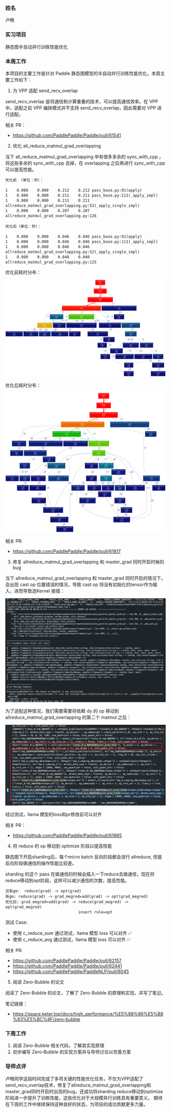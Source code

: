 ### 姓名

卢畅

### 实习项目

静态图半自动并行训练性能优化

### 本周工作

本项目的主要工作是针对 Paddle 静态图模型的半自动并行训练性能优化，本周主要工作如下：

1. 为 VPP 适配 send_recv_overlap

send_recv_overlap 是将通信和计算重叠的技术，可以提高通信效率。在 VPP 中，适配之前 VPP 编排模式并不支持 send_recv_overlap，因此需要对 VPP 进行适配。

相关 PR：

- https://github.com/PaddlePaddle/Paddle/pull/61541

2. 优化 all_reduce_matmul_grad_overlapping

当下 all_reduce_matmul_grad_overlapping 中有很多多余的 sync_with_cpp 。将这些多余的 sync_with_cpp 去掉，在 overlapping 之后再进行 sync_with_cpp 可以提高性能。

```
优化前 （单位：秒）：

1    0.000    0.000    0.212    0.212 pass_base.py:91(apply)
1    0.000    0.000    0.211    0.211 pass_base.py:111(_apply_impl)
1    0.000    0.000    0.211    0.211 allreduce_matmul_grad_overlapping.py:52(_apply_single_impl)
1    0.000    0.000    0.207    0.207 allreduce_matmul_grad_overlapping.py:126

优化后（单位：秒）：

1    0.000    0.000    0.046    0.046 pass_base.py:91(apply)
1    0.000    0.000    0.046    0.046 pass_base.py:111(_apply_impl)
1    0.000    0.000    0.046    0.046 allreduce_matmul_grad_overlapping.py:52(_apply_single_impl)
1    0.000    0.000    0.040    0.040 allreduce_matmul_grad_overlapping.py:125
```

优化前耗时分布：

![picture 0](images/c8affb861274052cd597435eea006568e8669a7fe207f6d97c76f9581da2e2e1.png)  

优化后耗时分布：

![picture 1](images/e6adc33125a39dbd23e8e7ce263fce2dc35410eddb858a6786fbe8036845cf1e.png) 

相关 PR:

- https://github.com/PaddlePaddle/Paddle/pull/61817

3. 修复 allreduce_matmul_grad_overlapping 和 master_grad 同时开启时候的 bug

当下 allreduce_matmul_grad_overlapping 和 master_grad 同时开启的情况下，会出现 cast op 位置错误的情况，导致 cast op 将没有初始化的tensor作为输入，进而导致选Kernel 报错：

![picture 2](images/023b396d493cc5b362756a1334fcc024361a56eaf189ac08b17df330286bb3bd.png)  

为了适配这种情况，我们需要需要将依赖 dy 的 op 移动到 allreduce_matmul_grad_overlapping 的第二个 matmul 之后：

![picture 3](images/c08fb4e8a99b5839c856fe11af2abf40d50a9e30a2125a9da2e0aa22e62555c2.png)  

经过测试，llama 模型的loss和pr修改前可以对齐

相关 PR：

- https://github.com/PaddlePaddle/Paddle/pull/61865

4. 将 reduce 的 op 移动到 optimize 阶段以提高性能

静态图下开启sharding后，每个micro batch 反向阶段都会进行 allreduce, 但是反向阶段做通信的操作性能比较差。

sharding 的这个 pass 在做通信的时候会插入一下reduce去做通信，现在将reduce移动到opt阶段，这样可以减少通信的次数，提高性能。

```
没有gm:  reduce(grad) -> opt(grad)
有gm: reduce(grad) -> grad_megred=add(grad) -> opt(grad_megred)         
优化后: grad_megred=add(grad) -> reduce(grad_megred) -> opt(grad_megred)
                                insert role=opt
```

测试 Case:

- 使用 c_reduce_sum 通过测试，llama 模型 loss 可以对齐 ✅
- 使用 c_reduce_avg 通过测试，llama 模型 loss 可以对齐 ✅

相关 PR:

- https://github.com/PaddlePaddle/Paddle/pull/62157
- https://github.com/PaddlePaddle/Paddle/pull/62441
- https://github.com/PaddlePaddle/PaddleNLP/pull/8045

5. 阅读 Zero-Bubble 的论文

阅读了 Zero-Bubble 的论文，了解了 Zero-Bubble 的原理和实现，并写了笔记。

笔记链接：

- https://space.keter.top/docs/high_performance/%E5%88%86%E5%B8%83%E5%BC%8F/zero-bubble

### 下周工作

1. 阅读 Zero-Bubble 相关代码，了解其实现原理
2. 初步编写 Zero-Bubble 的实现方案并与导师讨论以完善方案


### 导师点评
卢畅同学这段时间完成了多项关键的性能优化任务，不仅为VPP适配了send_recv_overlap技术，修复了allreduce_matmul_grad_overlapping和master_grad同时开启时出现的bug，还成功将sharding reduce移动到optimize阶段进一步提升了训练性能，这些优化对于大规模并行训练具有重要意义。
期待在下周的工作中继续保持这种良好的状态，为项目的成功贡献更多力量。
